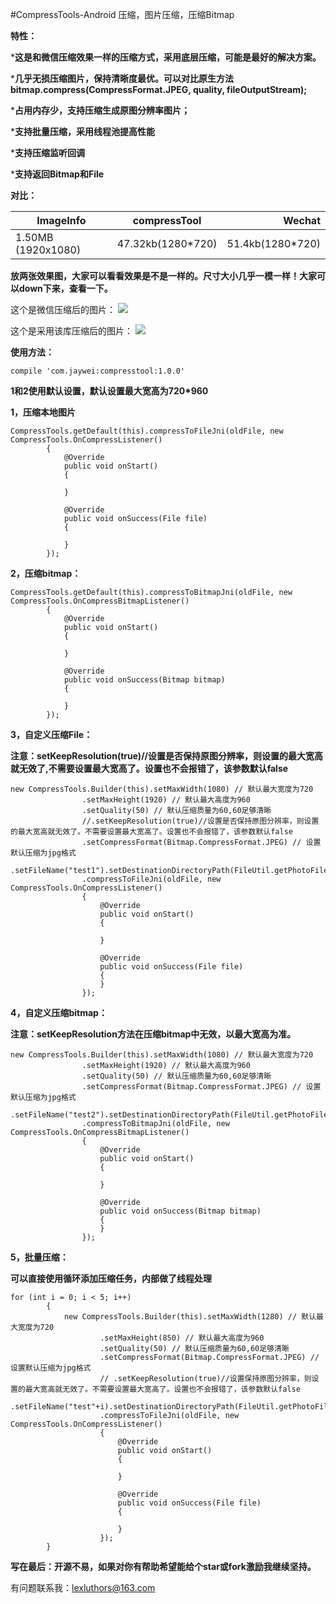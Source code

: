 #CompressTools-Android 压缩，图片压缩，压缩Bitmap


**特性：**

***这是和微信压缩效果一样的压缩方式，采用底层压缩，可能是最好的解决方案。**

***几乎无损压缩图片，保持清晰度最优。可以对比原生方法bitmap.compress(CompressFormat.JPEG, quality, fileOutputStream);**

***占用内存少，支持压缩生成原图分辨率图片；**

***支持批量压缩，采用线程池提高性能**

***支持压缩监听回调**

***支持返回Bitmap和File**

**对比：**

| ImageInfo     | compressTool  | Wechat|
| ------------- |:-------------:| -----:|
| 1.50MB (1920x1080)| 47.32kb(1280*720) | 51.4kb(1280*720) |


**放两张效果图，大家可以看看效果是不是一样的。尺寸大小几乎一模一样！大家可以down下来，查看一下。**

这个是微信压缩后的图片：
![](https://github.com/lexluthors/CompressTools-Android/blob/master/app/src/main/assets/weixin_compress.jpg)


这个是采用该库压缩后的图片：
![](https://github.com/lexluthors/CompressTools-Android/blob/master/app/src/main/assets/android_compressTool.jpeg)



**使用方法：**

    compile 'com.jaywei:compresstool:1.0.0'


**1和2使用默认设置，默认设置最大宽高为720*960**

**1，压缩本地图片**

    CompressTools.getDefault(this).compressToFileJni(oldFile, new CompressTools.OnCompressListener()
    		{
    			@Override
    			public void onStart()
    			{

    			}

    			@Override
    			public void onSuccess(File file)
    			{

    			}
    		});

**2，压缩bitmap：**

    CompressTools.getDefault(this).compressToBitmapJni(oldFile, new CompressTools.OnCompressBitmapListener()
    		{
    			@Override
    			public void onStart()
    			{

    			}

    			@Override
    			public void onSuccess(Bitmap bitmap)
    			{

    			}
    		});

**3，自定义压缩File：**

   **注意：setKeepResolution(true)//设置是否保持原图分辨率，则设置的最大宽高就无效了,不需要设置最大宽高了。设置也不会报错了，该参数默认false**

    new CompressTools.Builder(this).setMaxWidth(1080) // 默认最大宽度为720
    				.setMaxHeight(1920) // 默认最大高度为960
    				.setQuality(50) // 默认压缩质量为60,60足够清晰
    				//.setKeepResolution(true)//设置是否保持原图分辨率，则设置的最大宽高就无效了。不需要设置最大宽高了。设置也不会报错了，该参数默认false
    				.setCompressFormat(Bitmap.CompressFormat.JPEG) // 设置默认压缩为jpg格式
    				.setFileName("test1").setDestinationDirectoryPath(FileUtil.getPhotoFileDir().getAbsolutePath()).build()
    				.compressToFileJni(oldFile, new CompressTools.OnCompressListener()
    				{
    					@Override
    					public void onStart()
    					{

    					}

    					@Override
    					public void onSuccess(File file)
    					{
    					}
    				});

**4，自定义压缩bitmap：**

   **注意：setKeepResolution方法在压缩bitmap中无效，以最大宽高为准。**

    new CompressTools.Builder(this).setMaxWidth(1080) // 默认最大宽度为720
    				.setMaxHeight(1920) // 默认最大高度为960
    				.setQuality(50) // 默认压缩质量为60,60足够清晰
    				.setCompressFormat(Bitmap.CompressFormat.JPEG) // 设置默认压缩为jpg格式
    				.setFileName("test2").setDestinationDirectoryPath(FileUtil.getPhotoFileDir().getAbsolutePath()).build()
    				.compressToBitmapJni(oldFile, new CompressTools.OnCompressBitmapListener()
    				{
    					@Override
    					public void onStart()
    					{

    					}

    					@Override
    					public void onSuccess(Bitmap bitmap)
    					{
    					}
    				});

**5，批量压缩：**

   **可以直接使用循环添加压缩任务，内部做了线程处理**

    for (int i = 0; i < 5; i++)
    		{
    			new CompressTools.Builder(this).setMaxWidth(1280) // 默认最大宽度为720
    					.setMaxHeight(850) // 默认最大高度为960
    					.setQuality(50) // 默认压缩质量为60,60足够清晰
    					.setCompressFormat(Bitmap.CompressFormat.JPEG) // 设置默认压缩为jpg格式
    					// .setKeepResolution(true)//设置保持原图分辨率，则设置的最大宽高就无效了。不需要设置最大宽高了。设置也不会报错了，该参数默认false
    					.setFileName("test"+i).setDestinationDirectoryPath(FileUtil.getPhotoFileDir().getAbsolutePath()).build()
    					.compressToFileJni(oldFile, new CompressTools.OnCompressListener()
    					{
    						@Override
    						public void onStart()
    						{

    						}

    						@Override
    						public void onSuccess(File file)
    						{

    						}
    					});
    		}



**写在最后：开源不易，如果对你有帮助希望能给个star或fork激励我继续坚持。**

有问题联系我：lexluthors@163.com








